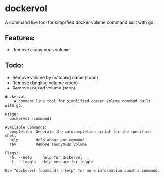 # dockervol

A command line tool for simplified docker volume command built with go.

## Features:
- Remove anonymous volume

## Todo:
- Remove volume by matching name (soon)
- Remove dangling volume (soon)
- Remove unused volume (soon)


```
dockervol
	A command line tool for simplified docker volume command built with go.

Usage:
  dockervol [command]

Available Commands:
  completion  Generate the autocompletion script for the specified shell
  help        Help about any command
  rav         Remove anonymous volume

Flags:
  -h, --help     help for dockervol
  -t, --toggle   Help message for toggle

Use "dockervol [command] --help" for more information about a command.
```